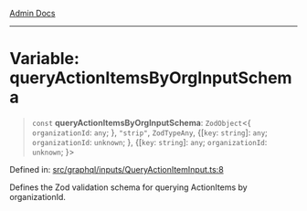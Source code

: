 [Admin Docs](/)

***

# Variable: queryActionItemsByOrgInputSchema

> `const` **queryActionItemsByOrgInputSchema**: `ZodObject`\<\{ `organizationId`: `any`; \}, `"strip"`, `ZodTypeAny`, \{[`key`: `string`]: `any`; `organizationId`: `unknown`; \}, \{[`key`: `string`]: `any`; `organizationId`: `unknown`; \}\>

Defined in: [src/graphql/inputs/QueryActionItemInput.ts:8](https://github.com/PurnenduMIshra129th/talawa-api/blob/dd95e2d2302936a5436289a9e626f7f4e2b14e02/src/graphql/inputs/QueryActionItemInput.ts#L8)

Defines the Zod validation schema for querying ActionItems by organizationId.
